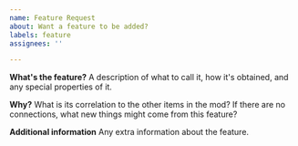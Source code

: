 ```yaml
---
name: Feature Request
about: Want a feature to be added?
labels: feature
assignees: ''

---
```


**What's the feature?**
A description of what to call it, how it's obtained, and any special properties of it.

**Why?**
What is its correlation to the other items in the mod? If there are no connections, what new things might come from this feature?

**Additional information**
Any extra information about the feature.

